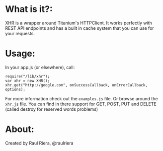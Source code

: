 # What is it?:
XHR is a wrapper around Titanium's HTTPClient. It works perfectly with REST API endpoints and has a built in cache system that you can use for your requests.

# Usage:
In your app.js (or elsewhere), call:

    require("/lib/xhr");
    var xhr = new XHR();
    xhr.get("http://google.com", onSuccessCallback, onErrorCallback, options);

For more information check out the `examples.js` file. Or browse around the `xhr.js` file. You can find in there support for GET, POST, PUT and DELETE (called destroy for reserved words problems)

# About:
Created by Raul Riera, @raulriera